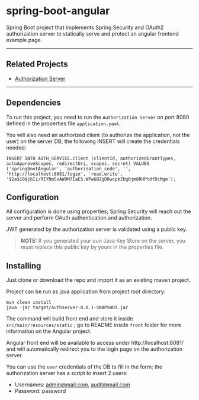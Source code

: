 # spring-boot-angular 
Spring Boot project that implements Spring Security and OAuth2 authorization server
to statically serve and protect an angular frontend example page.

---
## Related Projects
- [Authorization Server](https://github.com/sancardenasv/authserver)
---
## Dependencies
To run this project, you need to run the `Authorization Server` on port 8080 defined in the properties file `application.yaml`.

You will also need an authorized client (to authorize the application, not the user) on the server DB; the following INSERT will create the credentials needed:
```
INSERT INTO AUTH_SERVICE.client (clientId, authorizedGrantTypes, autoApproveScopes, redirectUri, scopes, secret) VALUES ('springBootAngular', 'authorization_code', '', 'http://localhost:8081/login', 'read,write', '$2a$10$jbIi/RIYNm5xAW9M7IaE5.WPw6BZgD8wcpkZUg0jm8RHPtdfDcMgm');
```

## Configuration
All configuration is done using properties; Spring Security will reach out the server and perform OAuth authentication and authorization.

JWT generated by the authorization server is validated using a public key.
> **NOTE:** If you generated your oun Java Key Store on the server, you must replace this public key by yours in the properties file.

## Installing
Just clone or download the repo and import it as an existing maven project.

Project can be run as java application from project root directory:
```
mvn clean install
java -jar target/authserver-0.0.1-SNAPSHOT.jar
```
The command will build front end and store it inside `src/main/resources/static`
; go to README inside `front` folder for more information on the Angular project.

Angular front end will be available to access under http://localhost:8081/ and will automatically redirect you to
the login page on the authorization server.

You can use the `user` credentials of the DB to fill in the form; the authorization server has a script to insert 2 users:
* Usernames: admin@mail.com, audit@mail.com
* Password: password
